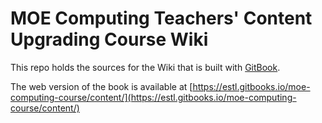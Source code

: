 MOE Computing Teachers' Content Upgrading Course Wiki
=======

This repo holds the sources for the Wiki that is built with [GitBook](https://www.gitbook.com/book/kxmbrian/moe-computing-course/details).

The web version of the book is available at [https://estl.gitbooks.io/moe-computing-course/content/](https://estl.gitbooks.io/moe-computing-course/content/)

